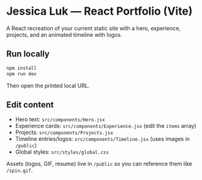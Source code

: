 # Jessica Luk — React Portfolio (Vite)

A React recreation of your current static site with a hero, experience, projects, and an animated timeline with logos.

## Run locally
```bash
npm install
npm run dev
```
Then open the printed local URL.

## Edit content
- Hero text: `src/components/Hero.jsx`
- Experience cards: `src/components/Experience.jsx` (edit the `items` array)
- Projects: `src/components/Projects.jsx`
- Timeline entries/logos: `src/components/Timeline.jsx` (uses images in `/public`)
- Global styles: `src/styles/global.css`

Assets (logos, GIF, resume) live in `/public` so you can reference them like `/spin.gif`.
